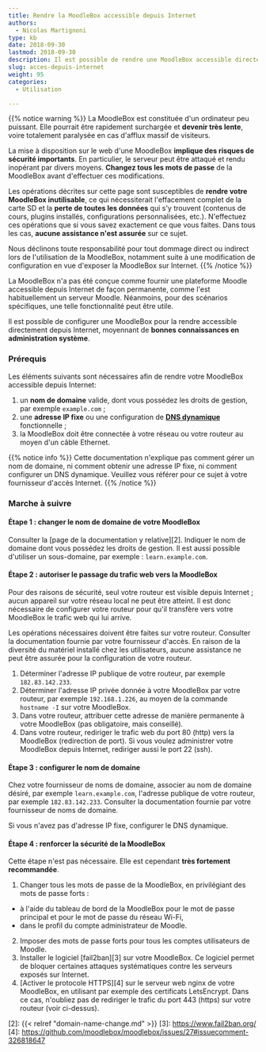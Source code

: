 ```yaml
---
title: Rendre la MoodleBox accessible depuis Internet
authors:
  - Nicolas Martignoni
type: kb
date: 2018-09-30
lastmod: 2018-09-30
description: Il est possible de rendre une MoodleBox accessible directement depuis Internet. Ce guide explique la démarche à effectuer pour cela.
slug: acces-depuis-internet
weight: 95
categories:
  - Utilisation

---
```

{{% notice warning %}}
La MoodleBox est constituée d'un ordinateur peu puissant. Elle pourrait être rapidement surchargée et __devenir très lente__, voire totalement paralysée en cas d'afflux massif de visiteurs.

La mise à disposition sur le web d'une MoodleBox __implique des risques de sécurité importants__. En particulier, le serveur peut être attaqué et rendu inopérant par divers moyens. __Changez tous les mots de passe__ de la MoodleBox avant d'effectuer ces modifications.

Les opérations décrites sur cette page sont susceptibles de __rendre votre MoodleBox inutilisable__, ce qui nécessiterait l'effacement complet de la carte SD et la __perte de toutes les données__ qui s'y trouvent (contenus de cours, plugins installés, configurations personnalisées, etc.). N'effectuez ces opérations que si vous savez exactement ce que vous faites. Dans tous les cas, __aucune assistance n'est assurée__ sur ce sujet.

Nous déclinons toute responsabilité pour tout dommage direct ou indirect lors de l'utilisation de la MoodleBox, notamment suite à une modification de configuration en vue d'exposer la MoodleBox sur Internet.
{{% /notice %}}

La MoodleBox n'a pas été conçue comme fournir une plateforme Moodle accessible depuis Internet de façon permanente, comme l'est habituellement un serveur Moodle. Néanmoins, pour des scénarios spécifiques, une telle fonctionnalité peut être utile.

Il est possible de configurer une MoodleBox pour la rendre accessible directement depuis Internet, moyennant de __bonnes connaissances en administration système__.

### Prérequis

Les éléments suivants sont nécessaires afin de rendre votre MoodleBox accessible depuis Internet:

1. un __nom de domaine__ valide, dont vous possédez les droits de gestion, par exemple `example.com` ;
1. une __adresse IP fixe__ ou une configuration de __[DNS dynamique][1]__ fonctionnelle ;
1. la MoodleBox doit être connectée à votre réseau ou votre routeur au moyen d'un câble Ethernet.

{{% notice info %}}
Cette documentation n'explique pas comment gérer un nom de domaine, ni comment obtenir une adresse IP fixe, ni comment configurer un DNS dynamique. Veuillez vous référer pour ce sujet à votre fournisseur d'accès Internet.
{{% /notice %}}

### Marche à suivre

#### Étape 1 : changer le nom de domaine de votre MoodleBox

Consulter la [page de la documentation y relative][2]. Indiquer le nom de domaine dont vous possédez les droits de gestion. Il est aussi possible d'utiliser un sous-domaine, par exemple : `learn.example.com`.

#### Étape 2 : autoriser le passage du trafic web vers la MoodleBox

Pour des raisons de sécurité, seul votre routeur est visible depuis Internet ; aucun appareil sur votre réseau local ne peut être atteint. Il est donc nécessaire de configurer votre routeur pour qu'il transfère vers votre MoodleBox le trafic web qui lui arrive.

Les opérations nécessaires doivent être faites sur votre routeur. Consulter la documentation fournie par votre fournisseur d'accès. En raison de la diversité du matériel installé chez les utilisateurs, aucune assistance ne peut être assurée pour la configuration de votre routeur.

1. Déterminer l'adresse IP publique de votre routeur, par exemple `182.83.142.233`.
1. Déterminer l'adresse IP privée donnée à votre MoodleBox par votre routeur, par exemple `192.168.1.226`, au moyen de la commande `hostname -I` sur votre MoodleBox.
1. Dans votre routeur, attribuer cette adresse de manière permanente à votre MoodleBox (pas obligatoire, mais conseillé).
1. Dans votre routeur, rediriger le trafic web du port 80 (http) vers la MoodleBox (redirection de port). Si vous voulez administrer votre MoodleBox depuis Internet, rediriger aussi le port 22 (ssh).

#### Étape 3 : configurer le nom de domaine

Chez votre fournisseur de noms de domaine, associer au nom de domaine désiré, par exemple `learn.example.com`, l'adresse publique de votre routeur, par exemple `182.83.142.233`. Consulter la documentation fournie par votre fournisseur de noms de domaine.

Si vous n'avez pas d'adresse IP fixe, configurer le DNS dynamique.

#### Étape 4 : renforcer la sécurité de la MoodleBox

Cette étape n'est pas nécessaire. Elle est cependant __très fortement recommandée__.

1. Changer tous les mots de passe de la MoodleBox, en privilégiant des mots de passe forts :
  - à l'aide du tableau de bord de la MoodleBox pour le mot de passe principal et pour le mot de passe du réseau Wi-Fi,
  - dans le profil du compte administrateur de Moodle.
2. Imposer des mots de passe forts pour tous les comptes utilisateurs de Moodle.
3. Installer le logiciel [fail2ban][3] sur votre MoodleBox. Ce logiciel permet de bloquer certaines attaques systématiques contre les serveurs exposés sur Internet.
4. [Activer le protocole HTTPS][4] sur le serveur web nginx de votre MoodleBox, en utilisant par exemple des certificats LetsEncrypt. Dans ce cas, n'oubliez pas de rediriger le trafic du port 443 (https) sur votre routeur (voir ci-dessus).

 [1]: https://en.wikipedia.org/wiki/Dynamic_DNS
 [2]: {{< relref "domain-name-change.md" >}}
 [3]: https://www.fail2ban.org/
 [4]: https://github.com/moodlebox/moodlebox/issues/27#issuecomment-326818647
